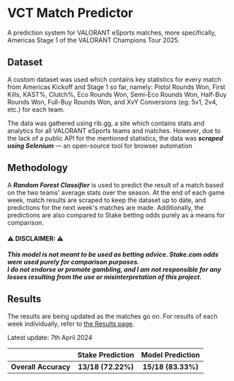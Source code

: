 # VCT Match Predictor

A prediction system for VALORANT eSports matches, more specifically, Americas Stage 1 of the VALORANT Champions Tour 2025.

## Dataset
A custom dataset was used which contains key statistics for every match from Americas Kickoff and Stage 1 so far, namely: Pistol Rounds Won, First Kills, KAST%, Clutch%, Eco Rounds Won, Semi-Eco Rounds Won, Half-Buy Rounds Won, Full-Buy Rounds Won, and XvY Conversions (eg: 5v1, 2v4, etc.) for each team.

The data was gathered using rib.gg, a site which contains stats and analytics for all VALORANT eSports teams and matches. However, due to the lack of a public API for the mentioned statistics, the data was ***scraped using Selenium*** — an open-source tool for browser automation

## Methodology
A ***Random Forest Classifier*** is used to predict the result of a match based on the two teams' average stats over the season. 
At the end of each game week, match results are scraped to keep the dataset up to date, and predictions for the next week's matches are made. Additionally, the predictions are also compared to Stake betting odds purely as a means for comparison. 


#### ⚠️ DISCLAIMER: ⚠️
***This model is not meant to be used as betting advice. Stake.com odds were used purely for comparison purposes.*  
*I do not endorse or promote gambling, and I am not responsible for any losses resulting from the use or misinterpretation of this project.***


## Results
The results are being updated as the matches go on. For results of each week individually, refer to [the Results page](Results.md).

Latest update: 7th April 2024

<div align="center">
<table>
  <thead>
    <tr>
      <th></th>
      <th>Stake Prediction</th>
      <th>Model Prediction</th>
    </tr>
  </thead>
  <tbody>
    <tr>
      <td align="center"><strong>Overall Accuracy</strong></td>
      <td align="center"><strong>13/18 (72.22%)</strong></td>
      <td align="center"><strong>15/18 (83.33%)</strong></td>
    </tr>
  </tbody>
</table>
</div>

